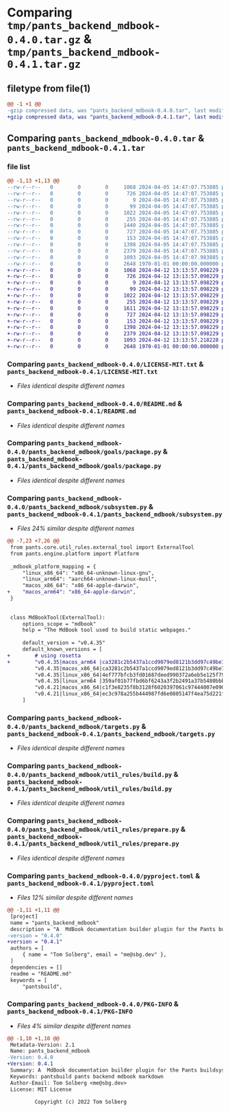 # Comparing `tmp/pants_backend_mdbook-0.4.0.tar.gz` & `tmp/pants_backend_mdbook-0.4.1.tar.gz`

## filetype from file(1)

```diff
@@ -1 +1 @@
-gzip compressed data, was "pants_backend_mdbook-0.4.0.tar", last modified: Fri Apr  5 14:47:07 2024, max compression
+gzip compressed data, was "pants_backend_mdbook-0.4.1.tar", last modified: Fri Apr 12 13:13:57 2024, max compression
```

## Comparing `pants_backend_mdbook-0.4.0.tar` & `pants_backend_mdbook-0.4.1.tar`

### file list

```diff
@@ -1,13 +1,13 @@
--rw-r--r--   0        0        0     1068 2024-04-05 14:47:07.753885 pants_backend_mdbook-0.4.0/LICENSE-MIT.txt
--rw-r--r--   0        0        0      726 2024-04-05 14:47:07.753885 pants_backend_mdbook-0.4.0/README.md
--rw-r--r--   0        0        0        9 2024-04-05 14:47:07.753885 pants_backend_mdbook-0.4.0/pants_backend_mdbook/__init__.py
--rw-r--r--   0        0        0       99 2024-04-05 14:47:07.753885 pants_backend_mdbook-0.4.0/pants_backend_mdbook/goals/__init__.py
--rw-r--r--   0        0        0     1022 2024-04-05 14:47:07.753885 pants_backend_mdbook-0.4.0/pants_backend_mdbook/goals/package.py
--rw-r--r--   0        0        0      255 2024-04-05 14:47:07.753885 pants_backend_mdbook-0.4.0/pants_backend_mdbook/register.py
--rw-r--r--   0        0        0     1440 2024-04-05 14:47:07.753885 pants_backend_mdbook-0.4.0/pants_backend_mdbook/subsystem.py
--rw-r--r--   0        0        0      727 2024-04-05 14:47:07.753885 pants_backend_mdbook-0.4.0/pants_backend_mdbook/targets.py
--rw-r--r--   0        0        0      153 2024-04-05 14:47:07.753885 pants_backend_mdbook-0.4.0/pants_backend_mdbook/util_rules/__init__.py
--rw-r--r--   0        0        0     1398 2024-04-05 14:47:07.753885 pants_backend_mdbook-0.4.0/pants_backend_mdbook/util_rules/build.py
--rw-r--r--   0        0        0     2379 2024-04-05 14:47:07.753885 pants_backend_mdbook-0.4.0/pants_backend_mdbook/util_rules/prepare.py
--rw-r--r--   0        0        0     1093 2024-04-05 14:47:07.983885 pants_backend_mdbook-0.4.0/pyproject.toml
--rw-r--r--   0        0        0     2648 1970-01-01 00:00:00.000000 pants_backend_mdbook-0.4.0/PKG-INFO
+-rw-r--r--   0        0        0     1068 2024-04-12 13:13:57.098229 pants_backend_mdbook-0.4.1/LICENSE-MIT.txt
+-rw-r--r--   0        0        0      726 2024-04-12 13:13:57.098229 pants_backend_mdbook-0.4.1/README.md
+-rw-r--r--   0        0        0        9 2024-04-12 13:13:57.098229 pants_backend_mdbook-0.4.1/pants_backend_mdbook/__init__.py
+-rw-r--r--   0        0        0       99 2024-04-12 13:13:57.098229 pants_backend_mdbook-0.4.1/pants_backend_mdbook/goals/__init__.py
+-rw-r--r--   0        0        0     1022 2024-04-12 13:13:57.098229 pants_backend_mdbook-0.4.1/pants_backend_mdbook/goals/package.py
+-rw-r--r--   0        0        0      255 2024-04-12 13:13:57.098229 pants_backend_mdbook-0.4.1/pants_backend_mdbook/register.py
+-rw-r--r--   0        0        0     1611 2024-04-12 13:13:57.098229 pants_backend_mdbook-0.4.1/pants_backend_mdbook/subsystem.py
+-rw-r--r--   0        0        0      727 2024-04-12 13:13:57.098229 pants_backend_mdbook-0.4.1/pants_backend_mdbook/targets.py
+-rw-r--r--   0        0        0      153 2024-04-12 13:13:57.098229 pants_backend_mdbook-0.4.1/pants_backend_mdbook/util_rules/__init__.py
+-rw-r--r--   0        0        0     1398 2024-04-12 13:13:57.098229 pants_backend_mdbook-0.4.1/pants_backend_mdbook/util_rules/build.py
+-rw-r--r--   0        0        0     2379 2024-04-12 13:13:57.098229 pants_backend_mdbook-0.4.1/pants_backend_mdbook/util_rules/prepare.py
+-rw-r--r--   0        0        0     1093 2024-04-12 13:13:57.218228 pants_backend_mdbook-0.4.1/pyproject.toml
+-rw-r--r--   0        0        0     2648 1970-01-01 00:00:00.000000 pants_backend_mdbook-0.4.1/PKG-INFO
```

### Comparing `pants_backend_mdbook-0.4.0/LICENSE-MIT.txt` & `pants_backend_mdbook-0.4.1/LICENSE-MIT.txt`

 * *Files identical despite different names*

### Comparing `pants_backend_mdbook-0.4.0/README.md` & `pants_backend_mdbook-0.4.1/README.md`

 * *Files identical despite different names*

### Comparing `pants_backend_mdbook-0.4.0/pants_backend_mdbook/goals/package.py` & `pants_backend_mdbook-0.4.1/pants_backend_mdbook/goals/package.py`

 * *Files identical despite different names*

### Comparing `pants_backend_mdbook-0.4.0/pants_backend_mdbook/subsystem.py` & `pants_backend_mdbook-0.4.1/pants_backend_mdbook/subsystem.py`

 * *Files 24% similar despite different names*

```diff
@@ -7,23 +7,26 @@
 from pants.core.util_rules.external_tool import ExternalTool
 from pants.engine.platform import Platform
 
 _mdbook_platform_mapping = {
     "linux_x86_64": "x86_64-unknown-linux-gnu",
     "linux_arm64": "aarch64-unknown-linux-musl",
     "macos_x86_64": "x86_64-apple-darwin",
+    "macos_arm64": "x86_64-apple-darwin",
 }
 
 
 class MdBookTool(ExternalTool):
     options_scope = "mdbook"
     help = "The MdBook tool used to build static webpages."
 
     default_version = "v0.4.35"
     default_known_versions = [
+        # using rosetta
+        "v0.4.35|macos_arm64 |ca3281c2b5437a1ccd9079ed8121b3dd97c49be74dae32ea803b540a38c334bb|4701269",
         "v0.4.35|macos_x86_64|ca3281c2b5437a1ccd9079ed8121b3dd97c49be74dae32ea803b540a38c334bb|4701269",
         "v0.4.35|linux_x86_64|4ef777bfcb3fd01687deed990372a6eb5e125f79b592014b0ac09b61595f0b34|5348678",
         "v0.4.35|linux_arm64 |359af01b77fbd6bf6243a3f2b2491a37b5480bbb2674eb2d94f91354253b34f4|5442606",
         "v0.4.21|macos_x86_64|c1f3e8235f8b3128f6020397061c97444007e090ac42358402d3f25eee8499bd|4292102",
         "v0.4.21|linux_x86_64|ec3c978a255b444987fd6e0805147f4ea75d221f68c6e27dbf3e8a28aba166b7|4861607",
     ]
```

### Comparing `pants_backend_mdbook-0.4.0/pants_backend_mdbook/targets.py` & `pants_backend_mdbook-0.4.1/pants_backend_mdbook/targets.py`

 * *Files identical despite different names*

### Comparing `pants_backend_mdbook-0.4.0/pants_backend_mdbook/util_rules/build.py` & `pants_backend_mdbook-0.4.1/pants_backend_mdbook/util_rules/build.py`

 * *Files identical despite different names*

### Comparing `pants_backend_mdbook-0.4.0/pants_backend_mdbook/util_rules/prepare.py` & `pants_backend_mdbook-0.4.1/pants_backend_mdbook/util_rules/prepare.py`

 * *Files identical despite different names*

### Comparing `pants_backend_mdbook-0.4.0/pyproject.toml` & `pants_backend_mdbook-0.4.1/pyproject.toml`

 * *Files 12% similar despite different names*

```diff
@@ -1,11 +1,11 @@
 [project]
 name = "pants_backend_mdbook"
 description = "A  MdBook documentation builder plugin for the Pants buildsystem."
-version = "0.4.0"
+version = "0.4.1"
 authors = [
     { name = "Tom Solberg", email = "me@sbg.dev" },
 ]
 dependencies = []
 readme = "README.md"
 keywords = [
     "pantsbuild",
```

### Comparing `pants_backend_mdbook-0.4.0/PKG-INFO` & `pants_backend_mdbook-0.4.1/PKG-INFO`

 * *Files 4% similar despite different names*

```diff
@@ -1,10 +1,10 @@
 Metadata-Version: 2.1
 Name: pants_backend_mdbook
-Version: 0.4.0
+Version: 0.4.1
 Summary: A  MdBook documentation builder plugin for the Pants buildsystem.
 Keywords: pantsbuild pants backend mdbook markdown
 Author-Email: Tom Solberg <me@sbg.dev>
 License: MIT License
         
         Copyright (c) 2022 Tom Solberg
```

